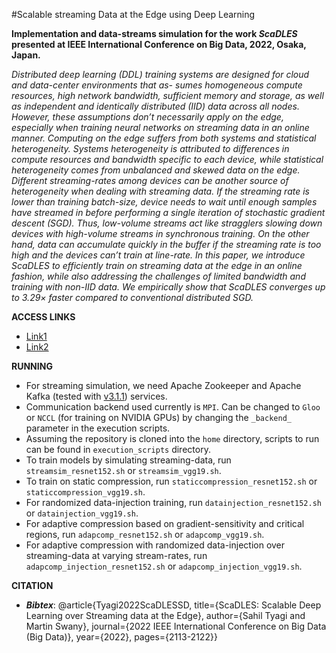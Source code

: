 #Scalable streaming Data at the Edge using Deep Learning

**Implementation and data-streams simulation for the work _ScaDLES_ presented at IEEE International Conference on Big Data, 2022, Osaka, Japan.**

_Distributed deep learning (DDL) training systems are designed for cloud and data-center environments that as- sumes homogeneous compute resources, high network bandwidth, sufficient memory and storage, as well as independent and identically distributed (IID) data across all nodes. 
However, these assumptions don’t necessarily apply on the edge, especially when training neural networks on streaming data in an online manner. 
Computing on the edge suffers from both systems and statistical heterogeneity. 
Systems heterogeneity is attributed to differences in compute resources and bandwidth specific to each device, while statistical heterogeneity comes from unbalanced and skewed data on the edge. 
Different streaming-rates among devices can be another source of heterogeneity when dealing with streaming data. 
If the streaming rate is lower than training batch-size, device needs to wait until enough samples have streamed in before performing a single iteration of stochastic gradient descent (SGD). 
Thus, low-volume streams act like stragglers slowing down devices with high-volume streams in synchronous training. 
On the other hand, data can accumulate quickly in the buffer if the streaming rate is too high and the devices can’t train at line-rate. 
In this paper, we introduce ScaDLES to efficiently train on streaming data at the edge in an online fashion, while also addressing the challenges of limited bandwidth and training with non-IID data. 
We empirically show that ScaDLES converges up to 3.29× faster compared to conventional distributed SGD._

**ACCESS LINKS**
- [Link1](https://ieeexplore.ieee.org/document/10020597)
- [Link2](https://sahiltyagi4.github.io/files/scadles.pdf)

**RUNNING**

- For streaming simulation, we need Apache Zookeeper and Apache Kafka (tested with [v3.1.1](https://archive.apache.org/dist/kafka/3.1.1/RELEASE_NOTES.html)) services.
- Communication backend used currently is ```MPI```. Can be changed to ```Gloo``` or ```NCCL``` (for training on NVIDIA GPUs) by changing the ```_backend_``` parameter in the execution scripts.
- Assuming the repository is cloned into the ```home``` directory, scripts to run can be found in ```execution_scripts``` directory.
- To train models by simulating streaming-data, run ```streamsim_resnet152.sh``` or ```streamsim_vgg19.sh```.
- To train on static compression, run ```staticcompression_resnet152.sh``` or ```staticcompression_vgg19.sh```.
- For randomized data-injection training, run ```datainjection_resnet152.sh``` or ```datainjection_vgg19.sh```.
- For adaptive compression based on gradient-sensitivity and critical regions, run ```adapcomp_resnet152.sh``` or ```adapcomp_vgg19.sh```.
- For adaptive compression with randomized data-injection over streaming-data at varying stream-rates, run ```adapcomp_injection_resnet152.sh``` or ```adapcomp_injection_vgg19.sh```.

**CITATION**
- **_Bibtex_**: @article{Tyagi2022ScaDLESSD,
                 title={ScaDLES: Scalable Deep Learning over Streaming data at the Edge},
                 author={Sahil Tyagi and Martin Swany},
                 journal={2022 IEEE International Conference on Big Data (Big Data)},
                 year={2022},
                 pages={2113-2122}}
